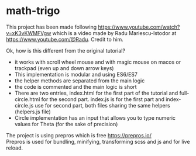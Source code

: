 # math-trigo

This project has been made following https://www.youtube.com/watch?v=xK3vKWMFVgw which is a video made by
Radu Mariescu-Istodor at https://www.youtube.com/@Radu. Credit to him.

Ok, how is this different from the original tutorial?
- it works with scroll wheel mouse and with magic mouse on macos or trackpad (even up and down arrow keys)
- This implementation is modular and using ES6/ES7
- the helper methods are separated from the main logic
- the code is commented and the main logic is short
- There are two entries, index.html for the first part of the tutorial and full-circle.html for the second part.
  index.js is for the first part and index-circle.js use for second part, both files sharing the same helpers (helpers.js file)  
- Circle implementation has an input that allows you to type numeric values for Theta (for the sake of precision)

The project is using prepros which is free https://prepros.io/ \
Prepros is used for bundling, minifying, transforming scss and js and for live reload.
